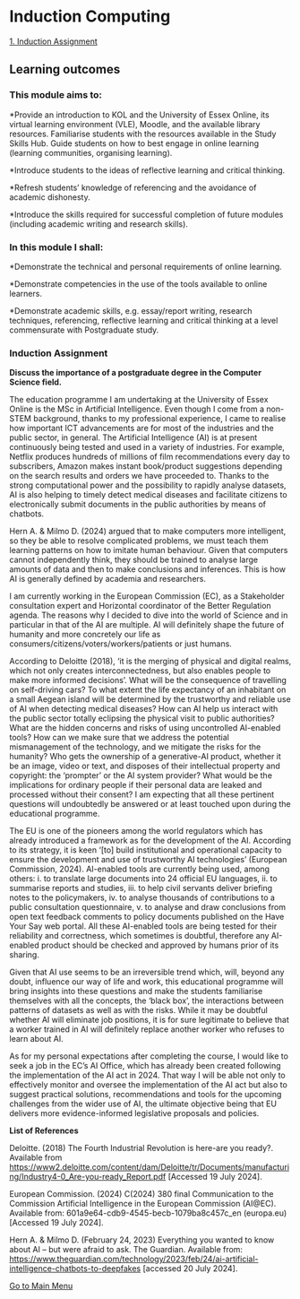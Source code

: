 # Induction Computing

[1. Induction Assignment](#Induction-Assignement)

## Learning outcomes

### This module aims to: 

*Provide an introduction to KOL and the University of Essex Online, its virtual learning environment (VLE), Moodle, and the available library resources.  Familiarise students with the resources available in the Study Skills Hub. Guide students on how to best engage in online learning (learning communities, organising learning).

*Introduce students to the ideas of reflective learning and critical thinking.

*Refresh students’ knowledge of referencing and the avoidance of academic dishonesty.

*Introduce the skills required for successful completion of future modules (including academic writing and research skills).

### In this module I shall:

*Demonstrate the technical and personal requirements of online learning.

*Demonstrate competencies in the use of the tools available to online learners.

*Demonstrate academic skills, e.g. essay/report writing, research techniques, referencing, reflective learning and critical thinking at a level commensurate with Postgraduate study.


### Induction Assignment

**Discuss the importance of a postgraduate degree in the Computer Science field.**

The education programme I am undertaking at the University of Essex Online is the MSc in Artificial Intelligence.  Even though I come from a non-STEM background, thanks to my professional experience, I came to realise how important ICT advancements are for most of the industries and the public sector, in general.   The Artificial Intelligence (AI) is at present continuously being tested and used in a variety of industries.  For example, Netflix produces hundreds of millions of film recommendations every day to subscribers, Amazon makes instant book/product suggestions depending on the search results and orders we have proceeded to.  Thanks to the strong computational power and the possibility to rapidly analyse datasets, AI is also helping to timely detect medical diseases and facilitate citizens to electronically submit documents in the public authorities by means of chatbots. 

Hern A. & Milmo D. (2024) argued that to make computers more intelligent, so they be able to resolve complicated problems, we must teach them learning patterns on how to imitate human behaviour.  Given that computers cannot independently think, they should be trained to analyse large amounts of data and then to make conclusions and inferences.  This is how AI is generally defined by academia and researchers.

I am currently working in the European Commission (EC), as a Stakeholder consultation expert and Horizontal coordinator of the Better Regulation agenda.  The reasons why I decided to dive into the world of Science and in particular in that of the AI are multiple.  AI will definitely shape the future of humanity and more concretely our life as consumers/citizens/voters/workers/patients or just humans.  

According to Deloitte (2018), ‘it is the merging of physical and digital realms, which not only creates interconnectedness, but also enables people to make more informed decisions’.  What will be the consequence of travelling on self-driving cars?  To what extent the life expectancy of an inhabitant on a small Aegean island will be determined by the trustworthy and reliable use of AI when detecting medical diseases?  How can AI help us interact with the public sector totally eclipsing the physical visit to public authorities?  What are the hidden concerns and risks of using uncontrolled AI-enabled tools?  How can we make sure that we address the potential mismanagement of the technology, and we mitigate the risks for the humanity? Who gets the ownership of a generative-AI product, whether it be an image, video or text, and disposes of their intellectual property and copyright: the ‘prompter’ or the AI system provider? What would be the implications for ordinary people if their personal data are leaked and processed without their consent? I am expecting that all these pertinent questions will undoubtedly be answered or at least touched upon during the educational programme.

The EU is one of the pioneers among the world regulators which has already introduced a framework as for the development of the AI.  According to its strategy, it is keen ‘[to] build institutional and operational capacity to ensure the development and use of trustworthy AI technologies’ (European Commission, 2024).  AI-enabled tools are currently being used, among others: i. to translate large documents into 24 official EU languages, ii. to summarise reports and studies, iii. to help civil servants deliver briefing notes to the policymakers, iv. to analyse thousands of contributions to a public consultation questionnaire, v. to analyse and draw conclusions from open text feedback comments to policy documents published on the Have Your Say web portal.  All these AI-enabled tools are being tested for their reliability and correctness, which sometimes is doubtful, therefore any AI-enabled product should be checked and approved by humans prior of its sharing. 

Given that AI use seems to be an irreversible trend which, will, beyond any doubt, influence our way of life and work, this educational programme will bring insights into these questions and make the students familiarise themselves with all the concepts, the ‘black box’, the interactions between patterns of datasets as well as with the risks.  While it may be doubtful whether AI will eliminate job positions, it is for sure legitimate to believe that a worker trained in AI will definitely replace another worker who refuses to learn about AI.

As for my personal expectations after completing the course, I would like to seek a job in the EC’s AI Office, which has already been created following the implementation of the AI act in 2024. That way I will be able not only to effectively monitor and oversee the implementation of the AI act but also to suggest practical solutions, recommendations and tools for the upcoming challenges from the wider use of AI, the ultimate objective being that EU delivers more evidence-informed legislative proposals and policies.


**List of References**

Deloitte. (2018) The Fourth Industrial Revolution is here-are you ready?. Available from https://www2.deloitte.com/content/dam/Deloitte/tr/Documents/manufacturing/Industry4-0_Are-you-ready_Report.pdf [Accessed 19 July 2024].

European Commission. (2024) C(2024) 380 final Communication to the Commission Artificial Intelligence in the European Commission (AI@EC). Available from: 601a9e64-cdb9-4545-becb-1079ba8c457c_en (europa.eu) [Accessed 19 July 2024].

Hern A. & Milmo D. (February 24, 2023) Everything you wanted to know about AI – but were afraid to ask. The Guardian. Available from: https://www.theguardian.com/technology/2023/feb/24/ai-artificial-intelligence-chatbots-to-deepfakes [accessed 20 July 2024].

[Go to Main Menu](https://narchondas.github.io/)
